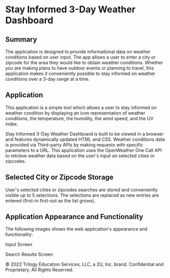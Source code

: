 # Stay Informed 3-Day Weather Dashboard

## Summary

The application is designed to provide informational data on weather conditions based on user input. The app allows a user to enter a city or zipcode for the area they would like to obtain weather conditions. Whether you are making plans to have outdoor events or planning to travel, this application makes it conveniently possible to stay informed on weather conditions over a 3-day range at a time. 

## Application
This application is a simple tool which allows a user to stay informed on weather condition by displaying an icon representation of weather conditions, the temperature, the humidity, the wind speed, and the UV index. 

Stay Informed 3-Day Weather Dashboard is built to be viewed in a browser and features dynamically updated HTML and CSS. Weather conditions data is provided via Third-party APIs by making requests with specific parameters to a URL. This application uses the OpenWeather One Call API to retrieve weather data based on the user's input on selected cities or zipcodes.

## Selected City or Zipcode Storage
User's selected cities or zipcodes searches are stored and conveniently visible up to 5 selections. The selections are replaced as new entries are entered (first-in first-out as the list grows).

## Application Appearance and Functionality

The following images shows the web application's appearance and functionality:

Input Screen



Search Results Screen







© 2022 Trilogy Education Services, LLC, a 2U, Inc. brand. Confidential and Proprietary. All Rights Reserved.
